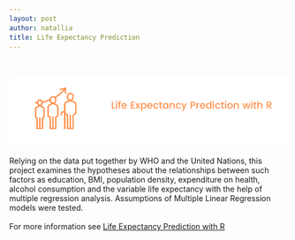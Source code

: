 ```yaml
---
layout: post
author: natallia
title: Life Expectancy Prediction
---
```

<br>




<img src ="images/lifeexcpect%20(1).png"><br>  
Relying on the data put together by WHO and the United Nations, this project examines the hypotheses about the relationships between such factors as education, BMI, population density, expenditure on health, alcohol consumption and the variable life expectancy with the help of multiple regression analysis. Assumptions of Multiple Linear Regression models were tested.<br>
<br>
For more information see [Life Expectancy Prediction with R](https://github.com/natacasey/Life_Expectancy_Prediction_Project_with_R)
<br>
